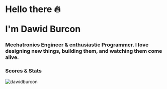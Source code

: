 <h1>
  <p>Hello there 🔥</p>
  I'm Dawid Burcon
</h1>
<h3>
  Mechatronics Engineer & enthusiastic Programmer.
  I love designing new things, building them, and watching them come alive.
</h3>
<h3>
    Scores & Stats
</h3>
<p><img align="center" src="https://github-readme-streak-stats.herokuapp.com/?user=dawidburcon&" alt="dawidburcon" /></p>



  


###
